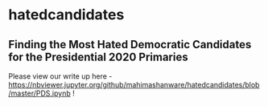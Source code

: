 # hatedcandidates

## Finding the Most Hated Democratic Candidates for the Presidential 2020 Primaries
Please view our write up here - https://nbviewer.jupyter.org/github/mahimashanware/hatedcandidates/blob/master/PDS.ipynb !
